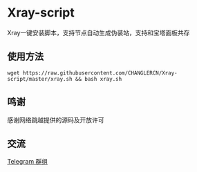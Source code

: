 # Xray-script

Xray一键安装脚本，支持节点自动生成伪装站，支持和宝塔面板共存

## 使用方法

```shell
wget https://raw.githubusercontent.com/CHANGLERCN/Xray-script/master/xray.sh && bash xray.sh
```

## 鸣谢

感谢网络跳越提供的源码及开放许可

## 交流

[Telegram 群组](https://t.me/misakanetcn)
